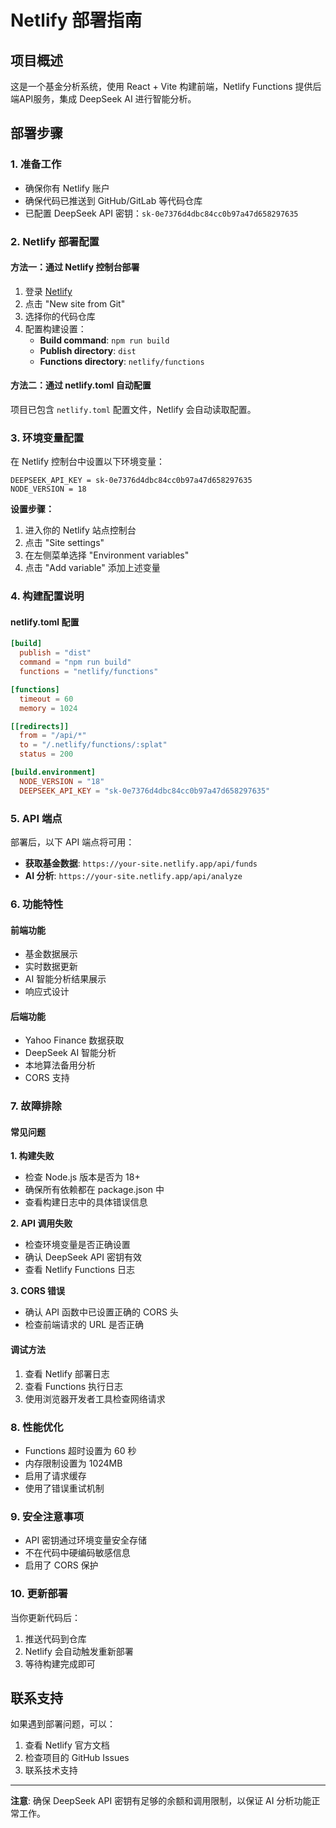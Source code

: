 # Netlify 部署指南

## 项目概述
这是一个基金分析系统，使用 React + Vite 构建前端，Netlify Functions 提供后端API服务，集成 DeepSeek AI 进行智能分析。

## 部署步骤

### 1. 准备工作
- 确保你有 Netlify 账户
- 确保代码已推送到 GitHub/GitLab 等代码仓库
- 已配置 DeepSeek API 密钥：`sk-0e7376d4dbc84cc0b97a47d658297635`

### 2. Netlify 部署配置

#### 方法一：通过 Netlify 控制台部署
1. 登录 [Netlify](https://app.netlify.com/)
2. 点击 "New site from Git"
3. 选择你的代码仓库
4. 配置构建设置：
   - **Build command**: `npm run build`
   - **Publish directory**: `dist`
   - **Functions directory**: `netlify/functions`

#### 方法二：通过 netlify.toml 自动配置
项目已包含 `netlify.toml` 配置文件，Netlify 会自动读取配置。

### 3. 环境变量配置

在 Netlify 控制台中设置以下环境变量：

```
DEEPSEEK_API_KEY = sk-0e7376d4dbc84cc0b97a47d658297635
NODE_VERSION = 18
```

**设置步骤：**
1. 进入你的 Netlify 站点控制台
2. 点击 "Site settings"
3. 在左侧菜单选择 "Environment variables"
4. 点击 "Add variable" 添加上述变量

### 4. 构建配置说明

#### netlify.toml 配置
```toml
[build]
  publish = "dist"
  command = "npm run build"
  functions = "netlify/functions"

[functions]
  timeout = 60
  memory = 1024

[[redirects]]
  from = "/api/*"
  to = "/.netlify/functions/:splat"
  status = 200

[build.environment]
  NODE_VERSION = "18"
  DEEPSEEK_API_KEY = "sk-0e7376d4dbc84cc0b97a47d658297635"
```

### 5. API 端点

部署后，以下 API 端点将可用：

- **获取基金数据**: `https://your-site.netlify.app/api/funds`
- **AI 分析**: `https://your-site.netlify.app/api/analyze`

### 6. 功能特性

#### 前端功能
- 基金数据展示
- 实时数据更新
- AI 智能分析结果展示
- 响应式设计

#### 后端功能
- Yahoo Finance 数据获取
- DeepSeek AI 智能分析
- 本地算法备用分析
- CORS 支持

### 7. 故障排除

#### 常见问题

**1. 构建失败**
- 检查 Node.js 版本是否为 18+
- 确保所有依赖都在 package.json 中
- 查看构建日志中的具体错误信息

**2. API 调用失败**
- 检查环境变量是否正确设置
- 确认 DeepSeek API 密钥有效
- 查看 Netlify Functions 日志

**3. CORS 错误**
- 确认 API 函数中已设置正确的 CORS 头
- 检查前端请求的 URL 是否正确

#### 调试方法
1. 查看 Netlify 部署日志
2. 查看 Functions 执行日志
3. 使用浏览器开发者工具检查网络请求

### 8. 性能优化

- Functions 超时设置为 60 秒
- 内存限制设置为 1024MB
- 启用了请求缓存
- 使用了错误重试机制

### 9. 安全注意事项

- API 密钥通过环境变量安全存储
- 不在代码中硬编码敏感信息
- 启用了 CORS 保护

### 10. 更新部署

当你更新代码后：
1. 推送代码到仓库
2. Netlify 会自动触发重新部署
3. 等待构建完成即可

## 联系支持

如果遇到部署问题，可以：
1. 查看 Netlify 官方文档
2. 检查项目的 GitHub Issues
3. 联系技术支持

---

**注意**: 确保 DeepSeek API 密钥有足够的余额和调用限制，以保证 AI 分析功能正常工作。
